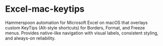# Excel-mac-keytips
Hammerspoon automation for Microsoft Excel on macOS that overlays custom KeyTips (Alt-style shortcuts) for Borders, Format, and Freeze menus. Provides native-like navigation with visual labels, consistent styling, and always-on reliability.
